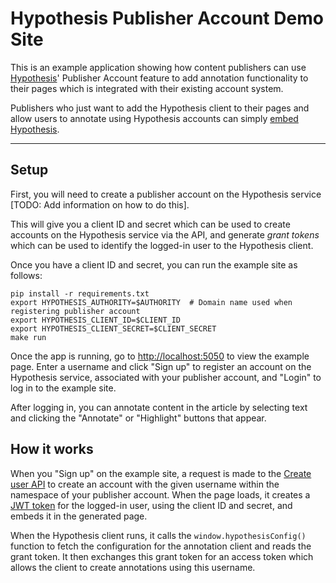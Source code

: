 # Hypothesis Publisher Account Demo Site

This is an example application showing how content publishers can use
[Hypothesis](https://hypothes.is)' Publisher Account feature to add annotation functionality to their pages which is integrated with their existing account system.

Publishers who just want to add the Hypothesis client to their pages and allow users to annotate using Hypothesis accounts can simply [embed Hypothesis](https://hypothes.is/for-publishers/).

----

## Setup

First, you will need to create a publisher account on the Hypothesis service [TODO: Add information on how to do this].

This will give you a client ID and secret which can be used to create accounts
on the Hypothesis service via the API, and generate _grant tokens_ which can be
used to identify the logged-in user to the Hypothesis client.

Once you have a client ID and secret, you can run the example site as follows:

```
pip install -r requirements.txt
export HYPOTHESIS_AUTHORITY=$AUTHORITY  # Domain name used when registering publisher account
export HYPOTHESIS_CLIENT_ID=$CLIENT_ID
export HYPOTHESIS_CLIENT_SECRET=$CLIENT_SECRET
make run
```

Once the app is running, go to [http://localhost:5050](http://localhost:5050) to view the example
page.  Enter a username and click "Sign up" to register an account on the
Hypothesis service, associated with your publisher account, and "Login" to log
in to the example site.

After logging in, you can annotate content in the article by selecting text and clicking the "Annotate" or "Highlight" buttons that appear.

## How it works

When you "Sign up" on the example site, a request is made to the [Create user API](http://h.readthedocs.io/en/latest/api/#operation/createUser) to create an account with the given username within the namespace of your publisher account. When the page loads, it creates a [JWT token](https://jwt.io/) for the logged-in user, using the client ID and secret, and embeds it in the generated page.

When the Hypothesis client runs, it calls the `window.hypothesisConfig()` function to fetch the configuration for the annotation client and reads the grant token. It then exchanges this grant token for an access token which allows the client to create annotations using this username.
